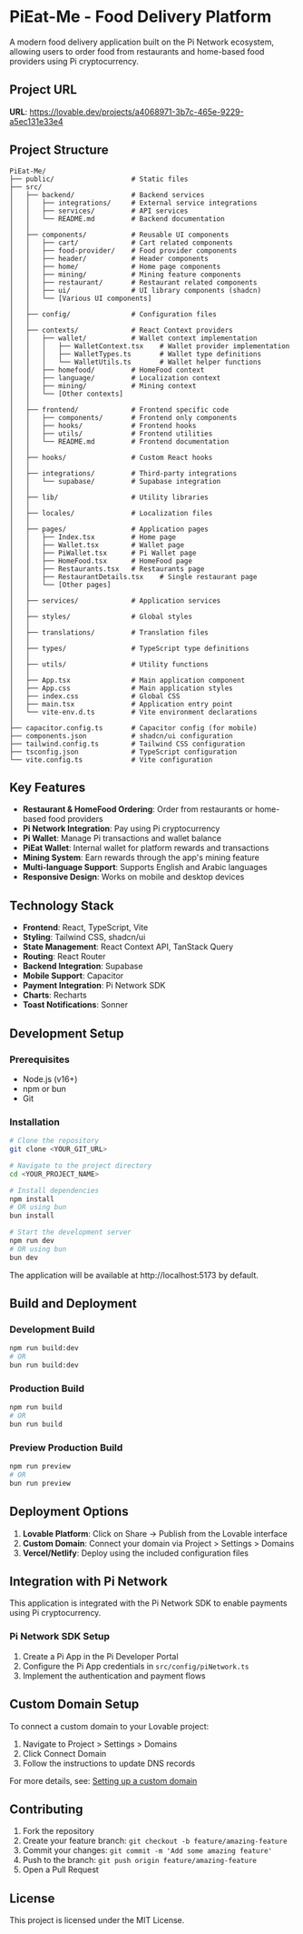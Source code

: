 
# PiEat-Me - Food Delivery Platform

A modern food delivery application built on the Pi Network ecosystem, allowing users to order food from restaurants and home-based food providers using Pi cryptocurrency.

## Project URL

**URL**: https://lovable.dev/projects/a4068971-3b7c-465e-9229-a5ec131e33e4

## Project Structure

```
PiEat-Me/
├── public/                   # Static files
├── src/
│   ├── backend/              # Backend services
│   │   ├── integrations/     # External service integrations
│   │   ├── services/         # API services
│   │   └── README.md         # Backend documentation
│   │
│   ├── components/           # Reusable UI components
│   │   ├── cart/             # Cart related components
│   │   ├── food-provider/    # Food provider components
│   │   ├── header/           # Header components
│   │   ├── home/             # Home page components
│   │   ├── mining/           # Mining feature components
│   │   ├── restaurant/       # Restaurant related components
│   │   ├── ui/               # UI library components (shadcn)
│   │   └── [Various UI components]
│   │
│   ├── config/               # Configuration files
│   │
│   ├── contexts/             # React Context providers
│   │   ├── wallet/           # Wallet context implementation
│   │   │   ├── WalletContext.tsx    # Wallet provider implementation
│   │   │   ├── WalletTypes.ts       # Wallet type definitions
│   │   │   └── WalletUtils.ts       # Wallet helper functions
│   │   ├── homefood/         # HomeFood context
│   │   ├── language/         # Localization context
│   │   ├── mining/           # Mining context
│   │   └── [Other contexts]
│   │
│   ├── frontend/             # Frontend specific code
│   │   ├── components/       # Frontend only components
│   │   ├── hooks/            # Frontend hooks
│   │   ├── utils/            # Frontend utilities
│   │   └── README.md         # Frontend documentation
│   │
│   ├── hooks/                # Custom React hooks
│   │
│   ├── integrations/         # Third-party integrations
│   │   └── supabase/         # Supabase integration
│   │
│   ├── lib/                  # Utility libraries
│   │
│   ├── locales/              # Localization files
│   │
│   ├── pages/                # Application pages
│   │   ├── Index.tsx         # Home page
│   │   ├── Wallet.tsx        # Wallet page
│   │   ├── PiWallet.tsx      # Pi Wallet page
│   │   ├── HomeFood.tsx      # HomeFood page
│   │   ├── Restaurants.tsx   # Restaurants page
│   │   ├── RestaurantDetails.tsx    # Single restaurant page
│   │   └── [Other pages]
│   │
│   ├── services/             # Application services
│   │
│   ├── styles/               # Global styles
│   │
│   ├── translations/         # Translation files
│   │
│   ├── types/                # TypeScript type definitions
│   │
│   ├── utils/                # Utility functions
│   │
│   ├── App.tsx               # Main application component
│   ├── App.css               # Main application styles
│   ├── index.css             # Global CSS
│   ├── main.tsx              # Application entry point
│   └── vite-env.d.ts         # Vite environment declarations
│
├── capacitor.config.ts       # Capacitor config (for mobile)
├── components.json           # shadcn/ui configuration
├── tailwind.config.ts        # Tailwind CSS configuration
├── tsconfig.json             # TypeScript configuration
└── vite.config.ts            # Vite configuration
```

## Key Features

- **Restaurant & HomeFood Ordering**: Order from restaurants or home-based food providers
- **Pi Network Integration**: Pay using Pi cryptocurrency
- **Pi Wallet**: Manage Pi transactions and wallet balance
- **PiEat Wallet**: Internal wallet for platform rewards and transactions
- **Mining System**: Earn rewards through the app's mining feature
- **Multi-language Support**: Supports English and Arabic languages
- **Responsive Design**: Works on mobile and desktop devices

## Technology Stack

- **Frontend**: React, TypeScript, Vite
- **Styling**: Tailwind CSS, shadcn/ui
- **State Management**: React Context API, TanStack Query
- **Routing**: React Router
- **Backend Integration**: Supabase
- **Mobile Support**: Capacitor
- **Payment Integration**: Pi Network SDK
- **Charts**: Recharts
- **Toast Notifications**: Sonner

## Development Setup

### Prerequisites
- Node.js (v16+)
- npm or bun
- Git

### Installation

```bash
# Clone the repository
git clone <YOUR_GIT_URL>

# Navigate to the project directory
cd <YOUR_PROJECT_NAME>

# Install dependencies
npm install
# OR using bun
bun install

# Start the development server
npm run dev
# OR using bun
bun dev
```

The application will be available at http://localhost:5173 by default.

## Build and Deployment

### Development Build
```bash
npm run build:dev
# OR 
bun run build:dev
```

### Production Build
```bash
npm run build
# OR
bun run build
```

### Preview Production Build
```bash
npm run preview
# OR
bun run preview
```

## Deployment Options

1. **Lovable Platform**: Click on Share -> Publish from the Lovable interface
2. **Custom Domain**: Connect your domain via Project > Settings > Domains
3. **Vercel/Netlify**: Deploy using the included configuration files

## Integration with Pi Network

This application is integrated with the Pi Network SDK to enable payments using Pi cryptocurrency.

### Pi Network SDK Setup
1. Create a Pi App in the Pi Developer Portal
2. Configure the Pi App credentials in `src/config/piNetwork.ts`
3. Implement the authentication and payment flows

## Custom Domain Setup

To connect a custom domain to your Lovable project:
1. Navigate to Project > Settings > Domains
2. Click Connect Domain
3. Follow the instructions to update DNS records

For more details, see: [Setting up a custom domain](https://docs.lovable.dev/tips-tricks/custom-domain#step-by-step-guide)

## Contributing

1. Fork the repository
2. Create your feature branch: `git checkout -b feature/amazing-feature`
3. Commit your changes: `git commit -m 'Add some amazing feature'`
4. Push to the branch: `git push origin feature/amazing-feature`
5. Open a Pull Request

## License

This project is licensed under the MIT License.
